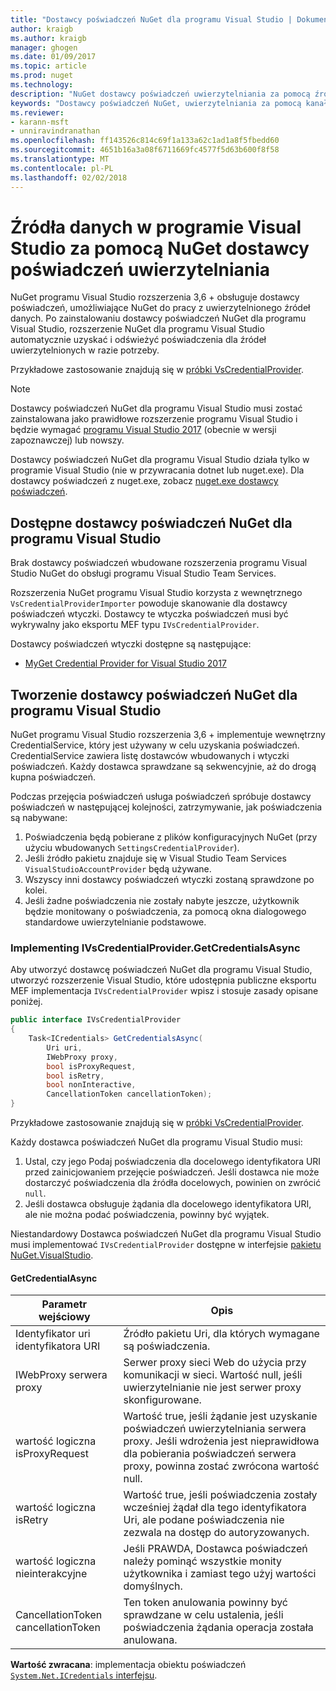 ```yaml
---
title: "Dostawcy poświadczeń NuGet dla programu Visual Studio | Dokumentacja firmy Microsoft"
author: kraigb
ms.author: kraigb
manager: ghogen
ms.date: 01/09/2017
ms.topic: article
ms.prod: nuget
ms.technology: 
description: "NuGet dostawcy poświadczeń uwierzytelniania za pomocą źródła zaimplementowanie interfejsu IVsCredentialProvider rozszerzenia programu Visual Studio."
keywords: "Dostawcy poświadczeń NuGet, uwierzytelniania za pomocą kanału informacyjnego, uwierzytelniania za pomocą galerii NuGet rozszerzenie programu visual studio"
ms.reviewer:
- karann-msft
- unniravindranathan
ms.openlocfilehash: ff143526c814c69f1a133a62c1ad1a8f5fbedd60
ms.sourcegitcommit: 4651b16a3a08f6711669fc4577f5d63b600f8f58
ms.translationtype: MT
ms.contentlocale: pl-PL
ms.lasthandoff: 02/02/2018
---
```

# <a name="authenticating-feeds-in-visual-studio-with-nuget-credential-providers"></a>Źródła danych w programie Visual Studio za pomocą NuGet dostawcy poświadczeń uwierzytelniania

NuGet programu Visual Studio rozszerzenia 3,6 + obsługuje dostawcy poświadczeń, umożliwiające NuGet do pracy z uwierzytelnionego źródeł danych.
Po zainstalowaniu dostawcy poświadczeń NuGet dla programu Visual Studio, rozszerzenie NuGet dla programu Visual Studio automatycznie uzyskać i odświeżyć poświadczenia dla źródeł uwierzytelnionych w razie potrzeby.

Przykładowe zastosowanie znajdują się w [próbki VsCredentialProvider](https://github.com/NuGet/Samples/tree/master/VsCredentialProvider).

> [!Note]
> Dostawcy poświadczeń NuGet dla programu Visual Studio musi zostać zainstalowana jako prawidłowe rozszerzenie programu Visual Studio i będzie wymagać [programu Visual Studio 2017](https://aka.ms/vs/15/preview/vs_enterprise) (obecnie w wersji zapoznawczej) lub nowszy.
>
> Dostawcy poświadczeń NuGet dla programu Visual Studio działa tylko w programie Visual Studio (nie w przywracania dotnet lub nuget.exe). Dla dostawcy poświadczeń z nuget.exe, zobacz [nuget.exe dostawcy poświadczeń](nuget-exe-Credential-providers.md).

## <a name="available-nuget-credential-providers-for-visual-studio"></a>Dostępne dostawcy poświadczeń NuGet dla programu Visual Studio

Brak dostawcy poświadczeń wbudowane rozszerzenia programu Visual Studio NuGet do obsługi programu Visual Studio Team Services.

Rozszerzenia NuGet programu Visual Studio korzysta z wewnętrznego `VsCredentialProviderImporter` powoduje skanowanie dla dostawcy poświadczeń wtyczki. Dostawcy te wtyczka poświadczeń musi być wykrywalny jako eksportu MEF typu `IVsCredentialProvider`.

Dostawcy poświadczeń wtyczki dostępne są następujące:

- [MyGet Credential Provider for Visual Studio 2017](http://docs.myget.org/docs/reference/credential-provider-for-visual-studio)

## <a name="creating-a-nuget-credential-provider-for-visual-studio"></a>Tworzenie dostawcy poświadczeń NuGet dla programu Visual Studio

NuGet programu Visual Studio rozszerzenia 3,6 + implementuje wewnętrzny CredentialService, który jest używany w celu uzyskania poświadczeń. CredentialService zawiera listę dostawców wbudowanych i wtyczki poświadczeń. Każdy dostawca sprawdzane są sekwencyjnie, aż do drogą kupna poświadczeń.

Podczas przejęcia poświadczeń usługa poświadczeń spróbuje dostawcy poświadczeń w następującej kolejności, zatrzymywanie, jak poświadczenia są nabywane:

1. Poświadczenia będą pobierane z plików konfiguracyjnych NuGet (przy użyciu wbudowanych `SettingsCredentialProvider`).
1. Jeśli źródło pakietu znajduje się w Visual Studio Team Services `VisualStudioAccountProvider` będą używane.
1. Wszyscy inni dostawcy poświadczeń wtyczki zostaną sprawdzone po kolei.
1. Jeśli żadne poświadczenia nie zostały nabyte jeszcze, użytkownik będzie monitowany o poświadczenia, za pomocą okna dialogowego standardowe uwierzytelnianie podstawowe.

### <a name="implementing-ivscredentialprovidergetcredentialsasync"></a>Implementing IVsCredentialProvider.GetCredentialsAsync

Aby utworzyć dostawcę poświadczeń NuGet dla programu Visual Studio, utworzyć rozszerzenie Visual Studio, które udostępnia publiczne eksportu MEF implementacja `IVsCredentialProvider` wpisz i stosuje zasady opisane poniżej.

```cs
public interface IVsCredentialProvider
{
    Task<ICredentials> GetCredentialsAsync(
        Uri uri,
        IWebProxy proxy,
        bool isProxyRequest,
        bool isRetry,
        bool nonInteractive,
        CancellationToken cancellationToken);
}
```

Przykładowe zastosowanie znajdują się w [próbki VsCredentialProvider](https://github.com/NuGet/Samples/tree/master/VsCredentialProvider).

Każdy dostawca poświadczeń NuGet dla programu Visual Studio musi:

1. Ustal, czy jego Podaj poświadczenia dla docelowego identyfikatora URI przed zainicjowaniem przejęcie poświadczeń. Jeśli dostawca nie może dostarczyć poświadczenia dla źródła docelowych, powinien on zwrócić `null`.
1. Jeśli dostawca obsługuje żądania dla docelowego identyfikatora URI, ale nie można podać poświadczenia, powinny być wyjątek.

Niestandardowy Dostawca poświadczeń NuGet dla programu Visual Studio musi implementować `IVsCredentialProvider` dostępne w interfejsie [pakietu NuGet.VisualStudio](https://www.nuget.org/packages/NuGet.VisualStudio/).

#### <a name="getcredentialasync"></a>GetCredentialAsync

| Parametr wejściowy |Opis|
| ----------------|-----------|
| Identyfikator uri identyfikatora URI | Źródło pakietu Uri, dla których wymagane są poświadczenia.|
| IWebProxy serwera proxy | Serwer proxy sieci Web do użycia przy komunikacji w sieci. Wartość null, jeśli uwierzytelnianie nie jest serwer proxy skonfigurowane. |
| wartość logiczna isProxyRequest | Wartość true, jeśli żądanie jest uzyskanie poświadczeń uwierzytelniania serwera proxy. Jeśli wdrożenia jest nieprawidłowa dla pobierania poświadczeń serwera proxy, powinna zostać zwrócona wartość null. |
| wartość logiczna isRetry | Wartość true, jeśli poświadczenia zostały wcześniej żądał dla tego identyfikatora Uri, ale podane poświadczenia nie zezwala na dostęp do autoryzowanych. |
| wartość logiczna nieinterakcyjne | Jeśli PRAWDA, Dostawca poświadczeń należy pominąć wszystkie monity użytkownika i zamiast tego użyj wartości domyślnych. |
| CancellationToken cancellationToken | Ten token anulowania powinny być sprawdzane w celu ustalenia, jeśli poświadczenia żądania operacja została anulowana. |

**Wartość zwracana**: implementacja obiektu poświadczeń [ `System.Net.ICredentials` interfejsu](/dotnet/api/system.net.icredentials?view=netstandard-2.0).
